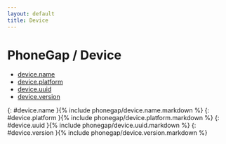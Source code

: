 ```yaml
---
layout: default
title: Device
---
```

PhoneGap / Device
=================

* [device.name](#device.name)
* [device.platform](#device.platform)
* [device.uuid](#device.uuid)
* [device.version](#device.version)

{: #device.name     }{% include phonegap/device.name.markdown %}
{: #device.platform }{% include phonegap/device.platform.markdown %}
{: #device.uuid     }{% include phonegap/device.uuid.markdown %}
{: #device.version  }{% include phonegap/device.version.markdown %}
